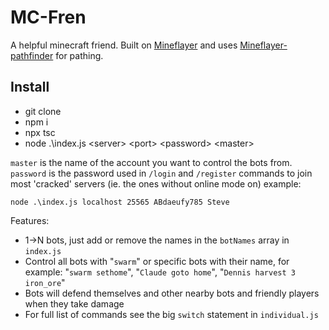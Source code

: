 # MC-Fren
 A helpful minecraft friend. Built on [Mineflayer](https://github.com/PrismarineJS/mineflayer) and uses [Mineflayer-pathfinder](https://github.com/Karang/mineflayer-pathfinder) for pathing.

## Install

- git clone
- npm i
- npx tsc
- node .\index.js \<server\> \<port\> \<password> \<master\>

`master` is the name of the account you want to control the bots from. `password` is the password used in `/login` and `/register` commands to join most 'cracked' servers (ie. the ones without online mode on)
example:

`node .\index.js localhost 25565 ABdaeufy785 Steve`

Features:

- 1->N bots, just add or remove the names in the `botNames` array in `index.js`
- Control all bots with "`swarm`" or specific bots with their name, for example: "`swarm sethome`", "`Claude goto home`", "`Dennis harvest 3 iron_ore`"
- Bots will defend themselves and other nearby bots and friendly players when they take damage
- For full list of commands see the big `switch` statement in `individual.js`